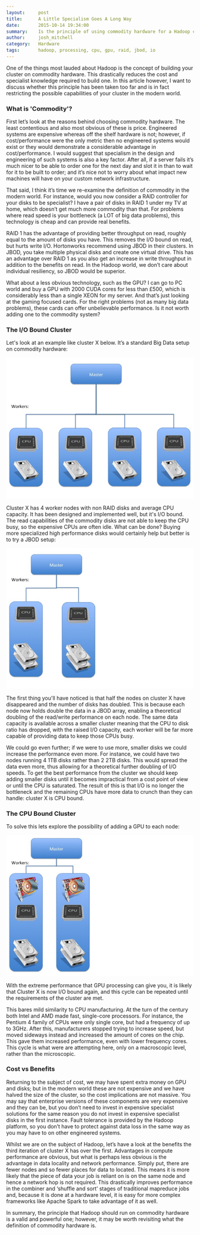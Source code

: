 ```yaml
---
layout:     post
title:      A Little Specialism Goes A Long Way
date:       2015-10-14 19:34:00
summary:    Is the principle of using commodity hardware for a Hadoop cluster over-valued? Recognising the value of some specialised hardware can provide significant benefits.
author:     josh_mitchell
category:   Hardware
tags:       hadoop, processing, cpu, gpu, raid, jbod, io
---
```


One of the things most lauded about Hadoop is the concept of building your cluster on commodity hardware. This drastically reduces the cost and specialist knowledge required to build one. In this article however, I want to discuss whether this principle has been taken too far and is in fact restricting the possible capabilities of your cluster in the modern world.

### What is 'Commodity'?

First let’s look at the reasons behind choosing commodity hardware. The least contentious and also most obvious of these is price. Engineered systems are expensive whereas off the shelf hardware is not; however, if cost/performance were the only metric then no engineered systems would exist or they would demonstrate a considerable advantage in cost/performance. I would suggest that specialism in the design and engineering of such systems is also a key factor. After all, if a server fails it’s much nicer to be able to order one for the next day and slot it in than to wait for it to be built to order; and it’s nice not to worry about what impact new machines will have on your custom network infrastructure.

That said, I think it’s time we re-examine the definition of commodity in the modern world. For instance, would you now consider a RAID controller for your disks to be specialist? I have a pair of disks in RAID 1 under my TV at home, which doesn’t get much more commodity than that. For problems where read speed is your bottleneck (a LOT of big data problems), this technology is cheap and can provide real benefits.

RAID 1 has the advantage of providing better throughput on read, roughly equal to the amount of disks you have. This removes the I/O bound on read, but hurts write I/O. Hortonworks recommend using JBOD in their clusters. In JBOD, you take multiple physical disks and create one virtual drive. This has an advantage over RAID 1 as you also get an increase in write throughput in addition to the benefits on read. In the Hadoop world, we don’t care about individual resiliency, so JBOD would be superior.

What about a less obvious technology, such as the GPU? I can go to PC world and buy a GPU with 2000 CUDA cores for less than £500, which is considerably less than a single XEON for my server. And that’s just looking at the gaming focused cards. For the right problems (not as many big data problems), these cards can offer unbelievable performance. Is it not worth adding one to the commodity system?

### The I/O Bound Cluster

Let's look at an example like cluster X below. It’s a standard Big Data setup on commodity hardware:

![Standard Cluster](/images/specialise-hadoop-1.png)

Cluster X has 4 worker nodes with non RAID disks and average CPU capacity. It has been designed and implemented well, but it's I/O bound. The read capabilities of the commodity disks are not able to keep the CPU busy, so the expensive CPUs are often idle. What can be done? Buying more specialized high performance disks would certainly help but better is to try a JBOD setup:

![JBOD Cluster](/images/specialise-hadoop-2.png)

The first thing you'll have noticed is that half the nodes on cluster X have disappeared and the number of disks has doubled. This is because each node now holds double the data in a JBOD array, enabling a theoretical doubling of the read/write performance on each node. The same data capacity is available across a smaller cluster meaning that the CPU to disk ratio has dropped, with the raised I/O capacity, each worker will be far more capable of providing data to keep those CPUs busy.

We could go even further; if we were to use more, smaller disks we could increase the performance even more. For instance, we could have two nodes running 4 1TB disks rather than 2 2TB disks. This would spread the data even more, thus allowing for a theoretical further doubling of I/O speeds. To get the best performance from the cluster we should keep adding smaller disks until it becomes impractical from a cost point of view or until the CPU is saturated.
The result of this is that I/O is no longer the bottleneck and the remaining CPUs have more data to crunch than they can handle: cluster X is CPU bound.

### The CPU Bound Cluster

To solve this lets explore the possibility of adding a GPU to each node:

![GPU Cluster](/images/specialise-hadoop-3.png)

With the extreme performance that GPU processing can give you, it is likely that Cluster X is now I/O bound again, and this cycle can be repeated until the requirements of the cluster are met.

This bares mild similarity to CPU manufacturing. At the turn of the century both Intel and AMD made fast, single-core processors. For instance, the Pentium 4 family of CPUs were only single core, but had a frequency of up to 3GHz. After this, manufacturers stopped trying to increase speed, but moved sideways instead and increased the amount of cores on the chip. This gave them increased performance, even with lower frequency cores. This cycle is what were are attempting here, only on a macroscopic level, rather than the microscopic.

### Cost vs Benefits

Returning to the subject of cost, we may have spent extra money on GPU and disks; but in the modern world these are not expensive and we have halved the size of the cluster, so the cost implications are not massive. You may say that enterprise versions of these components are very expensive and they can be, but you don’t need to invest in expensive specialist solutions for the same reason you do not invest in expensive specialist disks in the first instance. Fault tolerance is provided by the Hadoop platform, so you don’t have to protect against data loss in the same way as you may have to on other engineered systems.

Whilst we are on the subject of Hadoop, let’s have a look at the benefits the third iteration of cluster X has over the first. Advantages in compute performance are obvious, but what is perhaps less obvious is the advantage in data locality and network performance. Simply put, there are fewer nodes and so fewer places for data to located. This means it is more likely that the piece of data your job is reliant on is on the same node and hence a network hop is not required. This drastically improves performance in the combiner and ‘shuffle and sort’ stages of traditional mapreduce jobs and, because it is done at a hardware level, it is easy for more complex frameworks like Apache Spark to take advantage of it as well.

In summary, the principle that Hadoop should run on commodity hardware is a valid and powerful one; however, it may be worth revisiting what the definition of commodity hardware is.
